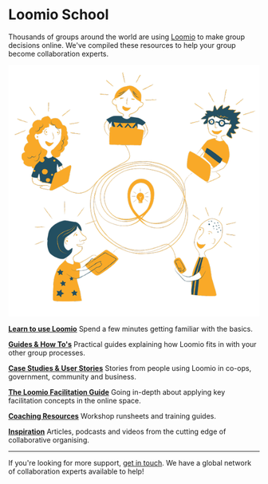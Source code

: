 # Loomio School

Thousands of groups around the world are using [Loomio](http://loomio.org) to make group decisions online. We've compiled these resources to help your group become collaboration experts.

<img src="loomio-new-way.png" class="img-50pc img-right"/>

**[Learn to use Loomio](beginner/index.md)**
Spend a few minutes getting familiar with the basics.

**[Guides & How To's](guides/index.md)**
Practical guides explaining how Loomio fits in with your other group processes.

**[Case Studies & User Stories](case_studies.html)**
Stories from people using Loomio in co-ops, government, community and business.

**[The Loomio Facilitation Guide](facilitators_guide/index.md)**
Going in-depth about applying key facilitation concepts in the online space.

**[Coaching Resources](coaching_resources.html)**
Workshop runsheets and training guides.

**[Inspiration](inspiration.html)**
Articles, podcasts and videos from the cutting edge of collaborative organising.

---

If you're looking for more support, [get in touch](https://loomio.org/contact). We have a global network of collaboration experts available to help!